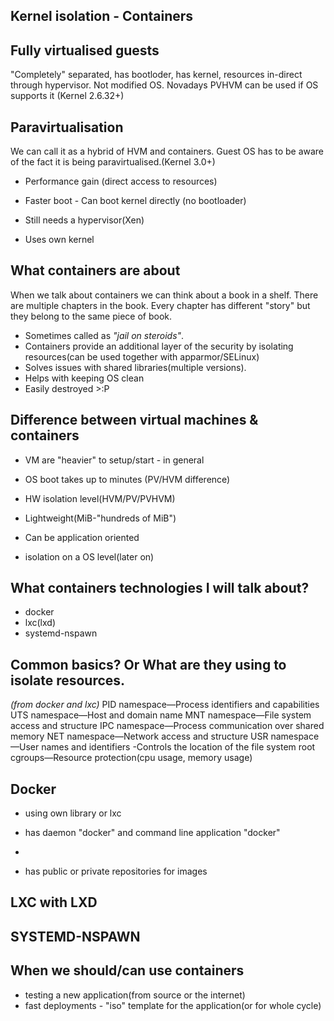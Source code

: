 Kernel isolation - Containers
-----------------------------

Fully virtualised guests
------------------------
"Completely" separated, has bootloder, has kernel, resources in-direct through hypervisor.
Not modified OS. Novadays PVHVM can be used if OS supports it (Kernel 2.6.32+)

Paravirtualisation
------------------
We can call it as a hybrid of HVM and containers.
Guest OS has to be aware of the fact it is being paravirtualised.(Kernel 3.0+)

- Performance gain (direct access to resources)
- Faster boot - Can boot kernel directly (no bootloader)


- Still needs a hypervisor(Xen)
- Uses own kernel

What containers are about
-------------------------
When we talk about containers we can think about a book in a shelf.
There are multiple chapters in the book. Every chapter has
different "story" but they belong to the same piece of book.

- Sometimes called as *"jail on steroids"*.
- Containers provide an additional layer of the security by isolating
  resources(can be used together with apparmor/SELinux)
- Solves issues with shared libraries(multiple versions).
- Helps with keeping OS clean
- Easily destroyed   >:P

Difference between virtual machines & containers
------------------------------------------------
- VM are "heavier" to setup/start - in general
- OS boot takes up to minutes (PV/HVM difference)
- HW isolation level(HVM/PV/PVHVM)


- Lightweight(MiB-"hundreds of MiB")
- Can be application oriented
- isolation on a OS level(later on)

What containers technologies I will talk about?
-----------------------------------------------
- docker
- lxc(lxd)
- systemd-nspawn

Common basics? Or What are they using to isolate resources.
-----------------------------------------------------------

*(from docker and lxc)*
PID namespace—Process identifiers and capabilities
UTS namespace—Host and domain name
MNT namespace—File system access and structure
IPC namespace—Process communication over shared memory
NET namespace—Network access and structure
USR namespace—User names and identifiers
-Controls the location of the file system root
cgroups—Resource protection(cpu usage, memory usage)

Docker
------
- using own library or lxc
- has daemon "docker" and command line application "docker"

-
- has public or private repositories for images




LXC with LXD
------------



SYSTEMD-NSPAWN
--------------



When we should/can use containers
---------------------------------
- testing a new application(from source or the internet)
- fast deployments - "iso" template for the application(or for whole
  cycle)
